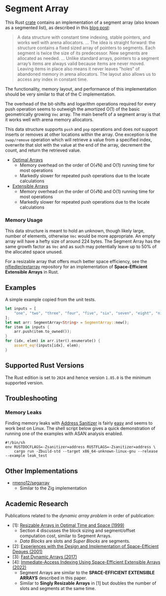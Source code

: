 # Segment Array

This Rust [crate](https://crates.io/crates/segment-array) contains an implementation of a segment array (also known as a segmented list), as described in this [blog post](https://danielchasehooper.com/posts/segment_array/):

> A data structure with constant time indexing, stable pointers, and works well
> with arena allocators. ... The idea is straight forward: the structure
> contains a fixed sized array of pointers to segments. Each segment is twice
> the size of its predecessor. New segments are allocated as needed. ... Unlike
> standard arrays, pointers to a segment array’s items are always valid because
> items are never moved. Leaving items in place also means it never leaves
> "holes" of abandoned memory in arena allocators. The layout also allows us to
> access any index in constant time.

The functionality, memory layout, and performance of this implementation should be very similar to that of the C implementation.

The overhead of the bit-shifts and logarithm operations required for every push operation seems to outweigh the amortized O(1) of the basic geometrically growing `Vec` array. The main benefit of a segment array is that it works well with arena memory allocators.

This data structure supports `push` and `pop` operations and does _not_ support inserts or removes at other locations within the array. One exception is the `swap/remove` operation which will retrieve a value from a specified index, overwrite that slot with the value at the end of the array, decrement the count, and return the retrieved value.

* [Optimal Arrays](https://github.com/nlfiedler/optarray)
    - Memory overhead on the order of O(√N) and O(1) running time for most operations
    - Markedly slower for repeated push operations due to the locate calculations
* [Extensible Arrays](https://github.com/nlfiedler/extarray)
    - Memory overhead on the order of O(√N) and O(1) running time for most operations
    - Markedly slower for repeated push operations due to the locate calculations

### Memory Usage

This data structure is meant to hold an unknown, though likely large, number of elements, otherwise `Vec` would be more appropriate. An empty array will have a hefty size of around 224 bytes. The Segment Array has the same growth factor as `Vec` and as such may potentially leave up to 50% of the allocated space unused.

For a resizable array that offers much better space efficiency, see the [nlfiedler/extarray](https://github.com/nlfiedler/extarray) repository for an implementation of **Space-Efficient Extensible Arrays** in Rust.

## Examples

A simple example copied from the unit tests.

```rust
let inputs = [
    "one", "two", "three", "four", "five", "six", "seven", "eight", "nine",
];
let mut arr: SegmentArray<String> = SegmentArray::new();
for item in inputs {
    arr.push(item.to_owned());
}
for (idx, elem) in arr.iter().enumerate() {
    assert_eq!(inputs[idx], elem);
}
```

## Supported Rust Versions

The Rust edition is set to `2024` and hence version `1.85.0` is the minimum supported version.

## Troubleshooting

### Memory Leaks

Finding memory leaks with [Address Sanitizer](https://clang.llvm.org/docs/AddressSanitizer.html) is fairly [easy](https://doc.rust-lang.org/beta/unstable-book/compiler-flags/sanitizer.html) and seems to work best on Linux. The shell script below gives a quick demonstration of running one of the examples with ASAN analysis enabled.

```shell
#!/bin/sh
env RUSTDOCFLAGS=-Zsanitizer=address RUSTFLAGS=-Zsanitizer=address \
    cargo run -Zbuild-std --target x86_64-unknown-linux-gnu --release --example leak_test
```

## Other Implementations

* [rmeno12/segarray](https://github.com/rmeno12/segarray)
    + Similar to the Zig implementation

## Academic Research

Publications related to the _dynamic array problem_ in order of publication:

* \[1\]: [Resizable Arrays in Optimal Time and Space (1999)](https://www.semanticscholar.org/paper/Resizable-Arrays-in-Optimal-Time-and-Space-Brodnik-Carlsson/7843ee3731560aa81514be409a9ffc42749af289)
    - Section 4 discusses the block sizing and segment/offset computation cost, similar to Segment Arrays.
    - *Data Blocks* are slots and *Super Blocks* are segments.
* \[2\]: [Experiences with the Design and Implementation of Space-Efficient Deques (2001)](https://www.semanticscholar.org/paper/Experiences-with-the-Design-and-Implementation-of-Katajainen-Mortensen/2346307bf5cc3b322ed38e6582cfb854723ebec5)
* \[3\]: [Fast Dynamic Arrays (2017)](https://www.semanticscholar.org/paper/Fast-Dynamic-Arrays-Bille-Christiansen/4f01f5322ef6564d253039a3859ea20f858ac9ef)
* \[4\]: [Immediate-Access Indexing Using Space-Efficient Extensible Arrays (2022)](https://www.semanticscholar.org/paper/Immediate-Access-Indexing-Using-Space-Efficient-Moffat/31e7dd2ee63efa92009035f4f04d9569ed3024c6)
    - Segment Arrays are similar to the **SPACE-EFFICIENT EXTENSIBLE ARRAYS** described in this paper.
    - Similar to **Singly Resizable Arrays** in [1] but doubles the number of slots and segments at the same time.
